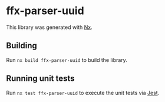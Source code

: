 # ffx-parser-uuid

This library was generated with [Nx](https://nx.dev).

## Building

Run `nx build ffx-parser-uuid` to build the library.

## Running unit tests

Run `nx test ffx-parser-uuid` to execute the unit tests via [Jest](https://jestjs.io).
